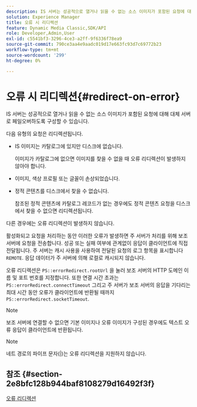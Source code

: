 ```yaml
---
description: IS 서버는 성공적으로 열거나 읽을 수 없는 소스 이미지가 포함된 요청에 대해 대체 서버로 페일오버하도록 구성할 수 있습니다.
solution: Experience Manager
title: 오류 시 리디렉션
feature: Dynamic Media Classic,SDK/API
role: Developer,Admin,User
exl-id: c5541bf3-3296-4ce3-a2ff-9f6336f78ea9
source-git-commit: 790ce3aa4e9aadc019d17e663fc93d7c69772b23
workflow-type: tm+mt
source-wordcount: '299'
ht-degree: 0%

---
```


# 오류 시 리디렉션{#redirect-on-error}

IS 서버는 성공적으로 열거나 읽을 수 없는 소스 이미지가 포함된 요청에 대해 대체 서버로 페일오버하도록 구성할 수 있습니다.

다음 유형의 요청은 리디렉션됩니다.

* IS 이미지는 카탈로그에 있지만 디스크에 없습니다.

   이미지가 카탈로그에 없으면 이미지를 찾을 수 없을 때 오류 리디렉션이 발생하지 않아야 합니다.

* 이미지, 색상 프로필 또는 글꼴이 손상되었습니다.
* 정적 콘텐츠를 디스크에서 찾을 수 없습니다.

   참조된 정적 콘텐츠에 카탈로그 레코드가 없는 경우에도 정적 콘텐츠 요청을 디스크에서 찾을 수 없으면 리디렉션됩니다.

다른 경우에는 오류 리디렉션이 발생하지 않습니다.

활성화되고 요청을 처리하는 동안 이러한 오류가 발생하면 주 서버가 처리를 위해 보조 서버에 요청을 전송합니다. 성공 또는 실패 여부에 관계없이 응답이 클라이언트에 직접 전달됩니다. 주 서버는 캐시 사용을 사용하여 전달된 요청의 로그 항목을 표시합니다 `REMOTE`. 응답 데이터가 주 서버에 의해 로컬로 캐시되지 않습니다.

오류 리디렉션은 `PS::errorRedirect.rootUrl` 을 눌러 보조 서버의 HTTP 도메인 이름 및 포트 번호를 지정합니다. 또한 연결 시간 초과는 `PS::errorRedirect.connectTimeout` 그리고 주 서버가 보조 서버의 응답을 기다리는 최대 시간 동안 오류가 클라이언트에 반환될 때까지 `PS::errorRedirect.socketTimeout`.

>[!NOTE]
>
>보조 서버에 연결할 수 없으면 기본 이미지나 오류 이미지가 구성된 경우에도 텍스트 오류 응답이 클라이언트에 반환됩니다.

>[!NOTE]
>
>네트 경로의 파이프 문자(|)는 오류 리디렉션을 지원하지 않습니다.

## 참조 {#section-2e8bfc128b944baf8108279d16492f3f}

[오류 리디렉션](../../../is-api/image-serving-api-ref/c-configuration-and-administration/c-server-settings/r-error-redirection.md#reference-268b1bf6ce1b44bb979727c6f5daf1ac)
